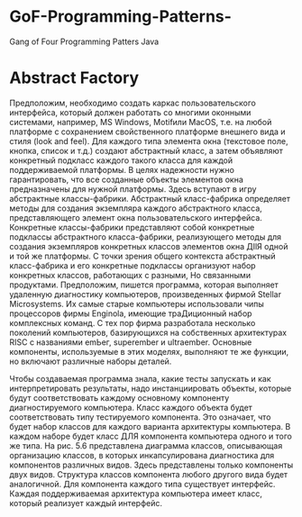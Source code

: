# GoF-Programming-Patterns-
Gang of Four Programming Patters Java



# Abstract Factory
Предположим, необходимо создать каркас пользовательского интерфейса, который должен работать со многими оконными системами, например, MS Windows, Моtifили MacOS, т.е. на любой платформе с сохранением свойственного платформе внешнего вида и стиля (look and feel). Для каждого типа элемента окна (текстовое поле, кнопка, список и т.д.) создают абстрактный класс, а затем объявляют конкретный подкласс каждого такого класса для каждой поддерживаемой платформы. В целях надежности нужно гарантировать, что все созданные объекты элементов окна предназначены для нужной платформы. Здесь вступают в игру абстрактные классы-фабрики. Абстрактный класс-фабрика определяет методы для создания экземпляра каждого абстрактного класса, представляющего элемент окна пользовательского интерфейса. Конкретные классы-фабрики представляют собой конкретные подклассы абстрактного класса-фабрики, реализующего методы для создания экземпляров конкретных классов элементов окна ДIlЯ одной и той же платформы. С точки зрения общего контекста абстрактный класс-фабрика и его конкретные подклассы организуют набор конкретных классов, работающих с разными, Но связанными продуктами. Предположим, пишется программа, которая выполняет удаленную диагностику компьютеров, произведенных фирмой Stellar Microsystems. Их самые старые компьютеры использовали чипы процессоров фирмы Enginola, имеющие траДиционный набор комплексных команд. С тех пор фирма разработала несколько поколений компьютеров, базирующихся на собственных архитектурах RISC с названиями еmЬег, superember и ultraember. Основные компоненты, используемые в этих моделях, выполняют те же функции, но включают различные наборы деталей. 

Чтобы создаваемая программа знала, какие тесты запускать и как интерпретировать результаты, надо инстанциировать объекты, которые будут соответствовать каждому основному компоненту диагностируемого компьютера. Класс каждого объекта будет соответствовать типу тестируемого компонента. Это означает, что будет набор классов для каждого варианта архитектуры компьютера. В каждом наборе будет класс ДЛЯ компонента компьютера одного и того же типа. На рис. 5.6 представлена диаграмма классов, описывающая организацию классов, в которых инкапсулирована диагностика для компонентов различных видов. Здесь представлены только компоненты двух видов. Структура классов компонента любого другого вида будет аналогичной. Для компонента каждого типа существует интерфейс. Каждая поддерживаемая архитектура компьютера имеет класс, который реализует каждый интерфейс. 
